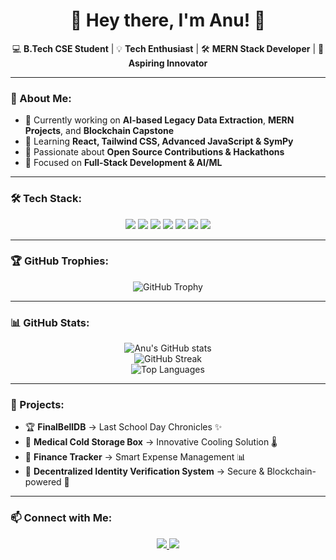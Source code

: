 <h1 align="center">🚀 Hey there, I'm Anu! 👋</h1>

<p align="center">
💻 <b>B.Tech CSE Student</b> | 💡 <b>Tech Enthusiast</b> | 🛠️ <b>MERN Stack Developer</b> | 🎯 <b>Aspiring Innovator</b>
</p>

---

### 🌟 About Me:
- 🔭 Currently working on **AI-based Legacy Data Extraction**, **MERN Projects**, and **Blockchain Capstone**
- 🌱 Learning **React, Tailwind CSS, Advanced JavaScript & SymPy**
- 🚀 Passionate about **Open Source Contributions & Hackathons**
- 🎯 Focused on **Full-Stack Development & AI/ML**

---

### 🛠️ Tech Stack:

<p align="center">
  <img src="https://img.shields.io/badge/Java-ED8B00?style=for-the-badge&logo=openjdk&logoColor=white" />
  <img src="https://img.shields.io/badge/Python-3776AB?style=for-the-badge&logo=python&logoColor=white" />
  <img src="https://img.shields.io/badge/JavaScript-F7DF1E?style=for-the-badge&logo=javascript&logoColor=black" />
  <img src="https://img.shields.io/badge/React-61DAFB?style=for-the-badge&logo=react&logoColor=black" />
  <img src="https://img.shields.io/badge/MongoDB-47A248?style=for-the-badge&logo=mongodb&logoColor=white" />
  <img src="https://img.shields.io/badge/Express.js-000000?style=for-the-badge&logo=express&logoColor=white" />
  <img src="https://img.shields.io/badge/Node.js-339933?style=for-the-badge&logo=node.js&logoColor=white" />
</p>

---

### 🏆 GitHub Trophies:
<p align="center">
  <img src="https://github-profile-trophy.vercel.app/?username=ANU-2524&theme=onedark&row=1&column=6" alt="GitHub Trophy" />
</p>

---

### 📊 GitHub Stats:
<p align="center">
  <img src="https://github-readme-stats.vercel.app/api?username=ANU-2524&show_icons=true&theme=tokyonight" alt="Anu's GitHub stats" />
  <br>
  <img src="https://github-readme-streak-stats.herokuapp.com/?user=ANU-2524&theme=tokyonight" alt="GitHub Streak" />
  <br>
  <img src="https://github-readme-stats.vercel.app/api/top-langs/?username=ANU-2524&layout=compact&theme=tokyonight" alt="Top Languages" />
</p>

---

### 🚀 Projects:
- 🏆 **FinalBellDB** → Last School Day Chronicles ✨  
- 🔬 **Medical Cold Storage Box** → Innovative Cooling Solution 🌡️  
- 🏦 **Finance Tracker** → Smart Expense Management 📊  
- 🔗 **Decentralized Identity Verification System** → Secure & Blockchain-powered 🔐  

---

### 📫 Connect with Me:
<p align="center">
  <a href="https://github.com/ANU-2524">
    <img src="https://img.shields.io/badge/GitHub-100000?style=for-the-badge&logo=github&logoColor=white" />
  </a>
  <a href="https://leetcode.com/u/Anu2524/">
    <img src="https://img.shields.io/badge/LinkedIn-0077B5?style=for-the-badge&logo=linkedin&logoColor=white" />
  </a>
</p>
